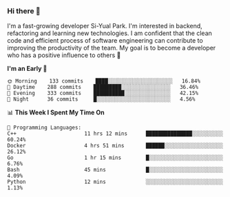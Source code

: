 ### Hi there 👋


I'm a fast-growing developer Si-Yual Park. I'm interested in backend, refactoring and learning new technologies. I am confident that the clean code and efficient process of software engineering can contribute to improving the productivity of the team. My goal is to become a developer who has a positive influence to others 🔭

<!--START_SECTION:waka-->
**I'm an Early 🐤** 

```text
🌞 Morning    133 commits    ████░░░░░░░░░░░░░░░░░░░░░   16.84% 
🌆 Daytime    288 commits    █████████░░░░░░░░░░░░░░░░   36.46% 
🌃 Evening    333 commits    ██████████░░░░░░░░░░░░░░░   42.15% 
🌙 Night      36 commits     █░░░░░░░░░░░░░░░░░░░░░░░░   4.56%

```


📊 **This Week I Spent My Time On** 

```text
💬 Programming Languages: 
C++                      11 hrs 12 mins      ███████████████░░░░░░░░░░   60.24% 
Docker                   4 hrs 51 mins       ██████░░░░░░░░░░░░░░░░░░░   26.12% 
Go                       1 hr 15 mins        █░░░░░░░░░░░░░░░░░░░░░░░░   6.76% 
Bash                     45 mins             █░░░░░░░░░░░░░░░░░░░░░░░░   4.09% 
Python                   12 mins             ░░░░░░░░░░░░░░░░░░░░░░░░░   1.13%

```


<!--END_SECTION:waka-->
